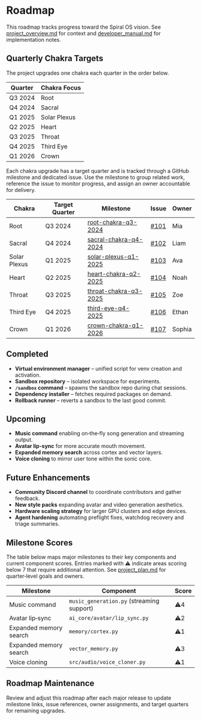 # Roadmap

This roadmap tracks progress toward the Spiral OS vision. See
[project_overview.md](project_overview.md) for context and
[developer_manual.md](developer_manual.md) for implementation notes.

## Quarterly Chakra Targets

The project upgrades one chakra each quarter in the order below.

| Quarter | Chakra Focus |
| --- | --- |
| Q3 2024 | Root |
| Q4 2024 | Sacral |
| Q1 2025 | Solar Plexus |
| Q2 2025 | Heart |
| Q3 2025 | Throat |
| Q4 2025 | Third Eye |
| Q1 2026 | Crown |

Each chakra upgrade has a target quarter and is tracked through a GitHub
milestone and dedicated issue. Use the milestone to group related work,
reference the issue to monitor progress, and assign an owner accountable for
delivery.

| Chakra | Target Quarter | Milestone | Issue | Owner |
| --- | --- | --- | --- | --- |
| Root | Q3 2024 | [root-chakra-q3-2024](https://github.com/DINGIRABZU/ABZU/milestone/root-chakra-q3-2024) | [#101](https://github.com/DINGIRABZU/ABZU/issues/101) | Mia |
| Sacral | Q4 2024 | [sacral-chakra-q4-2024](https://github.com/DINGIRABZU/ABZU/milestone/sacral-chakra-q4-2024) | [#102](https://github.com/DINGIRABZU/ABZU/issues/102) | Liam |
| Solar Plexus | Q1 2025 | [solar-plexus-q1-2025](https://github.com/DINGIRABZU/ABZU/milestone/solar-plexus-q1-2025) | [#103](https://github.com/DINGIRABZU/ABZU/issues/103) | Ava |
| Heart | Q2 2025 | [heart-chakra-q2-2025](https://github.com/DINGIRABZU/ABZU/milestone/heart-chakra-q2-2025) | [#104](https://github.com/DINGIRABZU/ABZU/issues/104) | Noah |
| Throat | Q3 2025 | [throat-chakra-q3-2025](https://github.com/DINGIRABZU/ABZU/milestone/throat-chakra-q3-2025) | [#105](https://github.com/DINGIRABZU/ABZU/issues/105) | Zoe |
| Third Eye | Q4 2025 | [third-eye-q4-2025](https://github.com/DINGIRABZU/ABZU/milestone/third-eye-q4-2025) | [#106](https://github.com/DINGIRABZU/ABZU/issues/106) | Ethan |
| Crown | Q1 2026 | [crown-chakra-q1-2026](https://github.com/DINGIRABZU/ABZU/milestone/crown-chakra-q1-2026) | [#107](https://github.com/DINGIRABZU/ABZU/issues/107) | Sophia |

## Completed

- **Virtual environment manager** – unified script for venv creation and
  activation.
- **Sandbox repository** – isolated workspace for experiments.
- **`/sandbox` command** – spawns the sandbox repo during chat sessions.
- **Dependency installer** – fetches required packages on demand.
- **Rollback runner** – reverts a sandbox to the last good commit.

## Upcoming

- **Music command** enabling on‑the‑fly song generation and streaming output.
- **Avatar lip‑sync** for more accurate mouth movement.
- **Expanded memory search** across cortex and vector layers.
- **Voice cloning** to mirror user tone within the sonic core.

## Future Enhancements

- **Community Discord channel** to coordinate contributors and gather feedback.
- **New style packs** expanding avatar and video generation aesthetics.
- **Hardware scaling strategy** for larger GPU clusters and edge devices.
- **Agent hardening** automating preflight fixes, watchdog recovery and triage summaries.

## Milestone Scores

The table below maps major milestones to their key components and current
component scores. Entries marked with ⚠️ indicate areas scoring below 7
that require additional attention. See [project_plan.md](project_plan.md) for
quarter‑level goals and owners.

| Milestone | Component | Score |
| --- | --- | --- |
| Music command | `music_generation.py` (streaming support) | ⚠️4 |
| Avatar lip‑sync | `ai_core/avatar/lip_sync.py` | ⚠️2 |
| Expanded memory search | `memory/cortex.py` | ⚠️1 |
| Expanded memory search | `vector_memory.py` | ⚠️3 |
| Voice cloning | `src/audio/voice_cloner.py` | ⚠️1 |

## Roadmap Maintenance

Review and adjust this roadmap after each major release to update milestone
links, issue references, owner assignments, and target quarters for remaining
upgrades.
